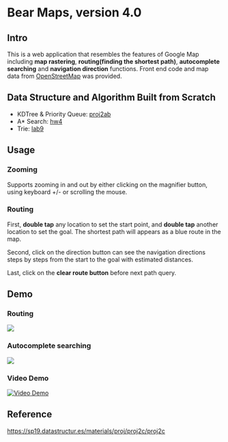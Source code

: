 # Bear Maps, version 4.0

## Intro
This is a web application that resembles the features of Google Map including **map rastering**, **routing(finding the shortest path)**, **autocomplete searching** and **navigation direction** functions. Front end code and map data from [OpenStreetMap](https://www.openstreetmap.org) was provided.

## Data Structure and Algorithm Built from Scratch
* KDTree & Priority Queue: [proj2ab](https://github.com/davidyen-888/bearmaps/tree/master/bearmaps/proj2ab)
* A* Search: [hw4](https://github.com/davidyen-888/bearmaps/tree/master/bearmaps/hw4)
* Trie: [lab9](https://github.com/davidyen-888/bearmaps/tree/master/bearmaps/lab9)

## Usage
### Zooming 
Supports zooming in and out by either clicking on the magnifier button, using keyboard +/- or scrolling the mouse.

### Routing
First, **double tap** any location to set the start point, and **double tap** another location to set the goal. The shortest path will appears as a blue route in the map. 

Second, click on the direction button can see the navigation directions steps by steps from the start to the goal with estimated distances.

Last, click on the **clear route button** before next path query.

## Demo
### Routing
![](https://i.imgur.com/4ILarpd.jpg)
### Autocomplete searching
![](https://i.imgur.com/nV4qmQs.jpg)
### Video Demo
[![Video Demo](https://img.youtube.com/vi/HWpYO5MP89I/0.jpg)](https://www.youtube.com/watch?v=HWpYO5MP89I)
## Reference
https://sp19.datastructur.es/materials/proj/proj2c/proj2c
